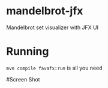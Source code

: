 # mandelbrot-jfx
Mandelbrot set visualizer with JFX UI

# Running
`mvn compile favafx:run` is all you need

#Screen Shot

